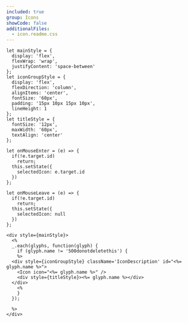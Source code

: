 ```yaml
---
included: true
group: Icons
showCode: false
additionalFiles:
  - icon.readme.css
---
```

[comment]: <> (WARNING!! DANGER!! THIS FILE IS AUTOMATIGICALLY GENERATED BY "gulp")
[comment]: <> (THE SOURCE FILE IS infl-icons/templates/influicons-readme.md)
```
let mainStyle = {
  display: 'flex',
  flexWrap: 'wrap',
  justifyContent: 'space-between'
};
let iconGroupStyle = {
  display: 'flex',
  flexDirection: 'column',
  alignItems: 'center',
  fontSize: '60px',
  padding: '15px 10px 15px 10px',
  lineHeight: 1
};
let titleStyle = {
  fontSize: '12px',
  maxWidth: '60px',
  textAlign: 'center'
};

let onMouseEnter = (e) => {
  if(!e.target.id)
    return;
  this.setState({
    selectedIcon: e.target.id
  })
};

let onMouseLeave = (e) => {
  if(!e.target.id)
    return;
  this.setState({
    selectedIcon: null
  })
};

<div style={mainStyle}>
  <%
  _.each(glyphs, function(glyph) {
    if (glyph.name != '500donotdeletethis') {
    %>
  <div style={iconGroupStyle} className='IconDescription' id="<%= glyph.name %>">
    <Icon icon="<%= glyph.name %>" />
    <div style={titleStyle}><%= glyph.name %></div>
  </div>
    <%
    }
  });

  %>
</div>
```
